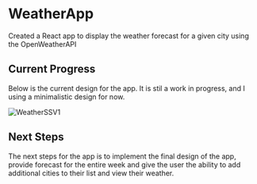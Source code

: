 # WeatherApp 
Created a React app to display the weather forecast for a given city using the OpenWeatherAPI

## Current Progress 
Below is the current design for the app. It is stil a work in progress, and I using a minimalistic design for now. 

![WeatherSSV1](https://user-images.githubusercontent.com/43581986/106835535-7c6a3f80-6665-11eb-8aaa-1e9f418a4331.jpg)

## Next Steps 
The next steps for the app is to implement the final design of the app, provide forecast for the entire week and give the user the ability to add additional cities to their list and view their weather. 
